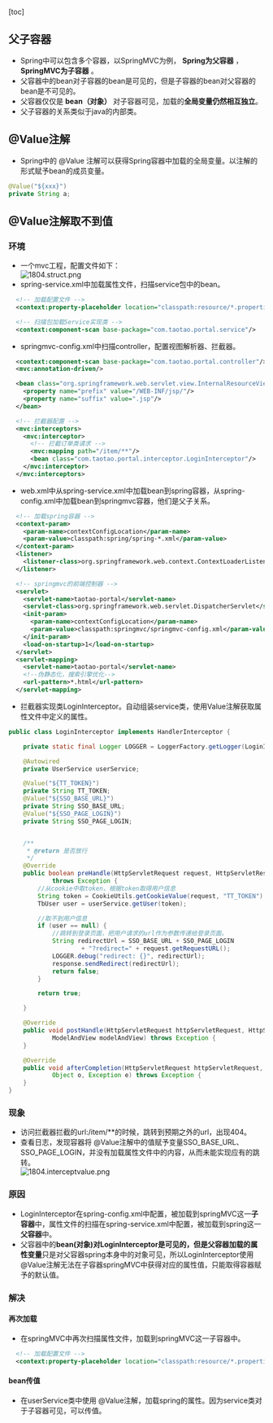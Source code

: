 [toc]
## 父子容器 ##
- Spring中可以包含多个容器，以SpringMVC为例， **Spring为父容器** ， **SpringMVC为子容器** 。
- 父容器中的bean对子容器的bean是可见的，但是子容器的bean对父容器的bean是不可见的。
- 父容器仅仅是 **bean（对象）** 对子容器可见，加载的**全局变量仍然相互独立**。
- 父子容器的关系类似于java的内部类。

## @Value注解 ##
- Spring中的 @Value 注解可以获得Spring容器中加载的全局变量。以注解的形式赋予bean的成员变量。
```java
@Value("${xxx}")
private String a;
```

## @Value注解取不到值 ##
### 环境 ###
- 一个mvc工程，配置文件如下：<br>![1804.struct.png](https://img-blog.csdn.net/20180420200358769)
- spring-service.xml中加载属性文件，扫描service包中的bean。
```xml
  <!-- 加载配置文件 -->
  <context:property-placeholder location="classpath:resource/*.properties"/>

  <!-- 扫描包加载Service实现类 -->
  <context:component-scan base-package="com.taotao.portal.service"/>
```

- springmvc-config.xml中扫描controller，配置视图解析器、拦截器。
```xml
  <context:component-scan base-package="com.taotao.portal.controller"/>
  <mvc:annotation-driven/>

  <bean class="org.springframework.web.servlet.view.InternalResourceViewResolver">
    <property name="prefix" value="/WEB-INF/jsp/"/>
    <property name="suffix" value=".jsp"/>
  </bean>

  <!-- 拦截器配置 -->
  <mvc:interceptors>
    <mvc:interceptor>
      <!-- 拦截订单类请求 -->
      <mvc:mapping path="/item/**"/>
      <bean class="com.taotao.portal.interceptor.LoginInterceptor"/>
    </mvc:interceptor>
  </mvc:interceptors>
```

- web.xml中从spring-service.xml中加载bean到spring容器，从spring-config.xml中加载bean到springmvc容器，他们是父子关系。 
```xml
  <!-- 加载spring容器 -->
  <context-param>
    <param-name>contextConfigLocation</param-name>
    <param-value>classpath:spring/spring-*.xml</param-value>
  </context-param>
  <listener>
    <listener-class>org.springframework.web.context.ContextLoaderListener</listener-class>
  </listener>

  <!-- springmvc的前端控制器 -->
  <servlet>
    <servlet-name>taotao-portal</servlet-name>
    <servlet-class>org.springframework.web.servlet.DispatcherServlet</servlet-class>
    <init-param>
      <param-name>contextConfigLocation</param-name>
      <param-value>classpath:springmvc/springmvc-config.xml</param-value>
    </init-param>
    <load-on-startup>1</load-on-startup>
  </servlet>
  <servlet-mapping>
    <servlet-name>taotao-portal</servlet-name>
    <!--伪静态化，搜索引擎优化-->
    <url-pattern>*.html</url-pattern>
  </servlet-mapping>
```

- 拦截器实现类LoginInterceptor。自动组装service类，使用Value注解获取属性文件中定义的属性。
```java
public class LoginInterceptor implements HandlerInterceptor {

    private static final Logger LOGGER = LoggerFactory.getLogger(LoginInterceptor.class);

    @Autowired
    private UserService userService;

    @Value("${TT_TOKEN}")
    private String TT_TOKEN;
    @Value("${SSO_BASE_URL}")
    private String SSO_BASE_URL;
    @Value("${SSO_PAGE_LOGIN}")
    private String SSO_PAGE_LOGIN;


    /**
     * @return 是否放行
     */
    @Override
    public boolean preHandle(HttpServletRequest request, HttpServletResponse response, Object o)
            throws Exception {
        //从cookie中取token，根据token取得用户信息
        String token = CookieUtils.getCookieValue(request, "TT_TOKEN");
        TbUser user = userService.getUser(token);

        //取不到用户信息
        if (user == null) {
            //跳转到登录页面，把用户请求的url作为参数传递给登录页面。
            String redirectUrl = SSO_BASE_URL + SSO_PAGE_LOGIN
                    + "?redirect=" + request.getRequestURL();
            LOGGER.debug("redirect: {}", redirectUrl);
            response.sendRedirect(redirectUrl);
            return false;
        }

        return true;

    }

    @Override
    public void postHandle(HttpServletRequest httpServletRequest, HttpServletResponse httpServletResponse, Object o,
            ModelAndView modelAndView) throws Exception {
    }

    @Override
    public void afterCompletion(HttpServletRequest httpServletRequest, HttpServletResponse httpServletResponse,
            Object o, Exception e) throws Exception {
    }
}
```

### 现象 ###
- 访问拦截器拦截的url:/item/**的时候，跳转到预期之外的url，出现404。
- 查看日志，发现容器将 @Value注解中的值赋予变量SSO_BASE_URL、SSO_PAGE_LOGIN，并没有加载属性文件中的内容，从而未能实现应有的跳转。<br>![1804.interceptvalue.png](https://img-blog.csdn.net/2018042020182914)

### 原因 ###
- LoginInterceptor在spring-config.xml中配置，被加载到springMVC这一**子容器**中，属性文件的扫描在spring-service.xml中配置，被加载到spring这一**父容器**中。
- 父容器中的**bean(对象)**对LoginInterceptor是可见的，但是父容器加载的**属性变量**只是对父容器spring本身中的对象可见，所以LoginInterceptor使用 @Value注解无法在子容器springMVC中获得对应的属性值，只能取得容器赋予的默认值。

### 解决 ###
#### 再次加载 ####
- 在springMVC中再次扫描属性文件，加载到springMVC这一子容器中。
```xml
  <!-- 加载配置文件 -->
  <context:property-placeholder location="classpath:resource/*.properties"/>
```

#### bean传值 ####
- 在userService类中使用 @Value注解，加载spring的属性。因为service类对于子容器可见，可以传值。